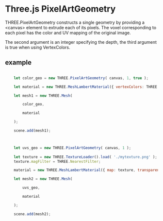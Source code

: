 # Three.js PixelArtGeometry

THREE.PixelArtGeometry constructs a single geometry by providing a &lt;canvas&gt; element to extrude each of its pixels. The voxel corresponding to each pixel has the color and UV mapping of the original image.

The second argument is an integer specifying the depth, the third argument is true when using VertexColors.

## example

```Javascript

    let color_geo = new THREE.PixelArtGeometry( canvas, 1, true );

    let material = new THREE.MeshLambertMaterial({ vertexColors: THREE.FaceColors });

    let mesh1 = new THREE.Mesh(

        color_geo,

        material

    );

    scene.add(mesh1);



    let uvs_geo = new THREE.PixelArtGeometry( canvas, 1 );
    
    let texture = new THREE.TextureLoader().load( './mytexture.png' );
    texture.magFilter = THREE.NearestFilter;

    material = new THREE.MeshLambertMaterial({ map: texture, transparent: true, alphaTest: 0.5 });

    let mesh2 = new THREE.Mesh(

        uvs_geo,

        material

    );

    scene.add(mesh2);

```
